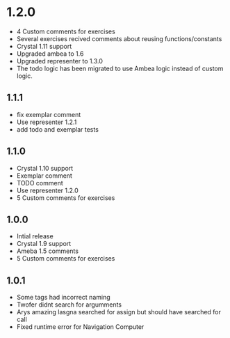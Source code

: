 # 1.2.0

- 4 Custom comments for exercises
- Several exercises recived comments about reusing functions/constants
- Crystal 1.11 support
- Upgraded ambea to 1.6
- Upgraded representer to 1.3.0
- The todo logic has been migrated to use Ambea logic instead of custom logic.

## 1.1.1

- fix exemplar comment
- Use representer 1.2.1
- add todo and exemplar tests

## 1.1.0

- Crystal 1.10 support
- Exemplar comment
- TODO comment
- Use representer 1.2.0
- 5 Custom comments for exercises

## 1.0.0

- Intial release
- Crystal 1.9 support
- Ameba 1.5 comments
- 5 Custom comments for exercises

## 1.0.1

- Some tags had incorrect naming
- Twofer didnt search for argumments
- Arys amazing lasgna searched for assign but should have searched for call
- Fixed runtime error for Navigation Computer
